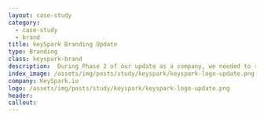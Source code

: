 ```yaml
---
layout: case-study
category:
  - case-study
  - brand
title: keySpark Branding Update
type: Branding
class: keyspark-brand
description:  During Phase 2 of our update as a company, we needed to revisit the KeySpark logo for a revamp, something to use in tandem with our current logo.
index_image: /assets/img/posts/study/keyspark/keyspark-logo-update.png
company: KeySpark.io
logo: /assets/img/posts/study/keyspark/keyspark-logo-update.png
header:
callout:
---
```

